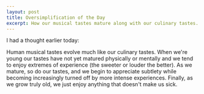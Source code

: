 ```yaml
---
layout: post
title: Oversimplification of the Day
excerpt: How our musical tastes mature along with our culinary tastes.
---
```


I had a thought earlier today:

Human musical tastes evolve much like our culinary tastes. When we're young our tastes have not yet matured physically or mentally and we tend to enjoy extremes of experience (the sweeter or louder the better). As we mature, so do our tastes, and we begin to appreciate subtlety while becoming increasingly turned off by more intense experiences. Finally, as we grow truly old, we just enjoy anything that doesn't make us sick.
